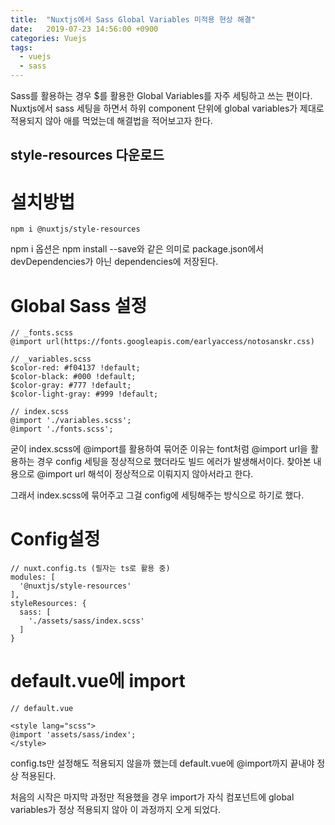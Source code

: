 ```yaml
---
title:  "Nuxtjs에서 Sass Global Variables 미적용 현상 해결"
date:   2019-07-23 14:56:00 +0900
categories: Vuejs
tags:
  - vuejs
  - sass
---
```

Sass를 활용하는 경우 $를 활용한 Global Variables를 자주 세팅하고 쓰는 편이다.
Nuxtjs에서 sass 세팅을 하면서 하위 component 단위에 global variables가 제대로 적용되지 않아 애를 먹었는데 해결법을 적어보고자 한다.


## **style-resources 다운로드**
# **설치방법**
```
npm i @nuxtjs/style-resources
```

npm i 옵션은 npm install --save와 같은 의미로 package.json에서 devDependencies가 아닌 dependencies에 저장된다.

# **Global Sass 설정**
```
// _fonts.scss
@import url(https://fonts.googleapis.com/earlyaccess/notosanskr.css)

// _variables.scss
$color-red: #f04137 !default;
$color-black: #000 !default;
$color-gray: #777 !default;
$color-light-gray: #999 !default;
```

```
// index.scss
@import './variables.scss';
@import './fonts.scss';
```

굳이 index.scss에 @import를 활용하여 묶어준 이유는 font처럼 @import url을 활용하는 경우 config 세팅을 정상적으로 했더라도 빌드 에러가 발생해서이다.
찾아본 내용으로 @import url 해석이 정상적으로 이뤄지지 않아서라고 한다.

그래서 index.scss에 묶어주고 그걸 config에 세팅해주는 방식으로 하기로 했다.

# **Config설정**
```
// nuxt.config.ts (필자는 ts로 활용 중)
modules: [
  '@nuxtjs/style-resources'
],
styleResources: {
  sass: [
    './assets/sass/index.scss'
  ]
}
```

# **default.vue에 import**
```
// default.vue

<style lang="scss">
@import 'assets/sass/index';
</style>
```

config.ts만 설정해도 적용되지 않을까 했는데 default.vue에 @import까지 끝내야 정상 적용된다.

처음의 시작은 마지막 과정만 적용했을 경우 import가 자식 컴포넌트에 global variables가 정상 적용되지 않아 이 과정까지 오게 되었다.